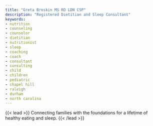 ```yaml
---
title: "Greta Breskin MS RD LDN CSP"
description: "Registered Dietitian and Sleep Consultant"
keywords:
- nutrition
- counseling
- counselor
- dietitian
- nutritionist
- sleep
- coaching
- coach
- consultant
- consulting
- child
- children
- pediatric
- chapel hill
- raleigh
- durham
- north carolina
---
```

{{< lead >}}
Connecting families with the foundations for a lifetime of healthy eating and sleep.
{{< /lead >}}